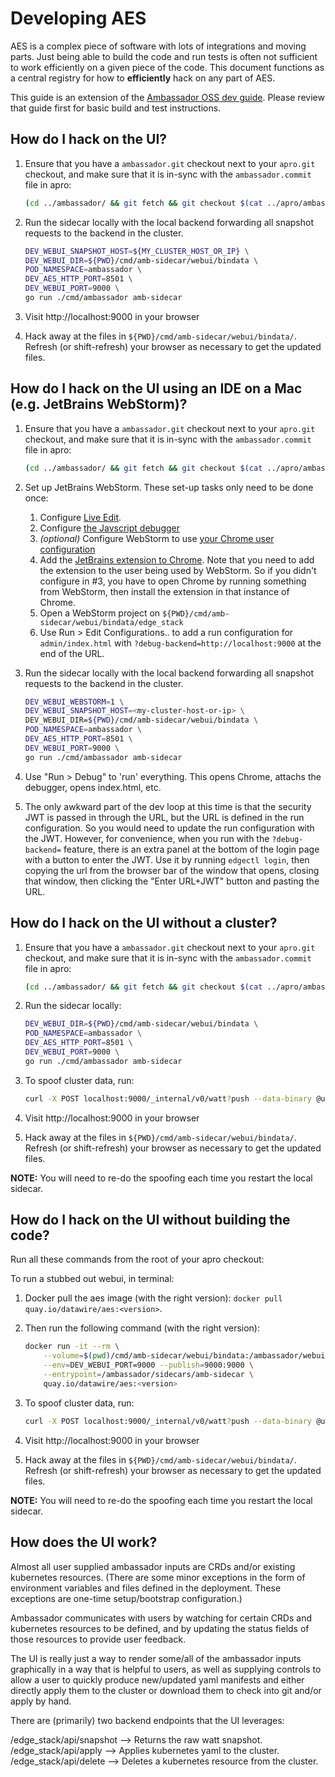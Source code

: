 Developing AES
==============

AES is a complex piece of software with lots of integrations and
moving parts. Just being able to build the code and run tests is often
not sufficient to work efficiently on a given piece of the code. This
document functions as a central registry for how to **efficiently**
hack on any part of AES.

This guide is an extension of the [Ambassador OSS dev guide](https://github.com/datawire/ambassador/blob/master/DEVELOPING.md).
Please review that guide first for basic build and test instructions.

How do I hack on the UI?
------------------------

1. Ensure that you have a `ambassador.git` checkout next to your
   `apro.git` checkout, and make sure that it is in-sync with the
   `ambassador.commit` file in apro:

   ```sh
   (cd ../ambassador/ && git fetch && git checkout $(cat ../apro/ambassador.commit))
   ```

2. Run the sidecar locally with the local backend forwarding all
   snapshot requests to the backend in the cluster.

   ```sh
   DEV_WEBUI_SNAPSHOT_HOST=${MY_CLUSTER_HOST_OR_IP} \
   DEV_WEBUI_DIR=${PWD}/cmd/amb-sidecar/webui/bindata \
   POD_NAMESPACE=ambassador \
   DEV_AES_HTTP_PORT=8501 \
   DEV_WEBUI_PORT=9000 \
   go run ./cmd/ambassador amb-sidecar
   ```

3. Visit http://localhost:9000 in your browser

4. Hack away at the files in `${PWD}/cmd/amb-sidecar/webui/bindata/`. Refresh (or shift-refresh)
   your browser as necessary to get the updated files.

How do I hack on the UI using an IDE on a Mac (e.g. JetBrains WebStorm)?
------------------------------------------------------------------------

1. Ensure that you have a `ambassador.git` checkout next to your
   `apro.git` checkout, and make sure that it is in-sync with the
   `ambassador.commit` file in apro:

   ```sh
   (cd ../ambassador/ && git fetch && git checkout $(cat ../apro/ambassador.commit))
   ```

2. Set up JetBrains WebStorm. These set-up tasks only need to be done once:
   1. Configure [Live Edit](https://www.jetbrains.com/help/webstorm/live-editing.html).
   2. Configure [the Javscript debugger](https://www.jetbrains.com/help/webstorm/configuring-javascript-debugger.html)
   3. _(optional)_ Configure WebStorm to use [your Chrome user configuration](https://www.jetbrains.com/help/webstorm/configuring-browsers.html#enablingUseOfBrowsers)
   4. Add the [JetBrains extension to Chrome](https://chrome.google.com/webstore/detail/jetbrains-ide-support/hmhgeddbohgjknpmjagkdomcpobmllji).
      Note that you need to add the extension to the user being used by WebStorm. So if
      you didn't configure in #3, you have to open Chrome by running something from
      WebStorm, then install the extension in that instance of Chrome.
   5. Open a WebStorm project on `${PWD}/cmd/amb-sidecar/webui/bindata/edge_stack`
   6. Use Run > Edit Configurations.. to add a run configuration for `admin/index.html`
      with `?debug-backend=http://localhost:9000` at the end of the URL.

3. Run the sidecar locally with the local backend forwarding all
   snapshot requests to the backend in the cluster.

   ```sh
   DEV_WEBUI_WEBSTORM=1 \
   DEV_WEBUI_SNAPSHOT_HOST=<my-cluster-host-or-ip> \
   DEV_WEBUI_DIR=${PWD}/cmd/amb-sidecar/webui/bindata \
   POD_NAMESPACE=ambassador \
   DEV_AES_HTTP_PORT=8501 \
   DEV_WEBUI_PORT=9000 \
   go run ./cmd/ambassador amb-sidecar
   ```

4. Use "Run > Debug" to 'run' everything. This opens Chrome, attachs the debugger,
   opens index.html, etc.
   
5. The only awkward part of the dev loop at this time is that the security JWT
   is passed in through the URL, but the URL is defined in the run configuration.
   So you would need to update the run configuration with the JWT. However, for
   convenience, when you run with the `?debug-backend=` feature, there is an
   extra panel at the bottom of the login page with a button to enter the JWT.
   Use it by running `edgectl login`, then copying the url from the browser
   bar of the window that opens, closing that window, then clicking the "Enter
   URL+JWT" button and pasting the URL.

How do I hack on the UI without a cluster?
------------------------------------------

1. Ensure that you have a `ambassador.git` checkout next to your
   `apro.git` checkout, and make sure that it is in-sync with the
   `ambassador.commit` file in apro:

   ```sh
   (cd ../ambassador/ && git fetch && git checkout $(cat ../apro/ambassador.commit))
   ```

2. Run the sidecar locally:

   ```sh
   DEV_WEBUI_DIR=${PWD}/cmd/amb-sidecar/webui/bindata \
   POD_NAMESPACE=ambassador \
   DEV_AES_HTTP_PORT=8501 \
   DEV_WEBUI_PORT=9000 \
   go run ./cmd/ambassador amb-sidecar
   ```

3. To spoof cluster data, run:

   ```sh
   curl -X POST localhost:9000/_internal/v0/watt?push --data-binary @ui_devloop/snapshot.yaml
   ```

4. Visit http://localhost:9000 in your browser

5. Hack away at the files in `${PWD}/cmd/amb-sidecar/webui/bindata/`.
Refresh (or shift-refresh) your browser as necessary to get the updated files.

**NOTE:** You will need to re-do the spoofing each time you restart
the local sidecar.

How do I hack on the UI without building the code?
--------------------------------------------------

Run all these commands from the root of your apro checkout:

To run a stubbed out webui, in terminal:

1. Docker pull the aes image (with the right version): `docker pull quay.io/datawire/aes:<version>`.

2. Then run the following command (with the right version):

   ```sh
   docker run -it --rm \
       --volume=$(pwd)/cmd/amb-sidecar/webui/bindata:/ambassador/webui/bindata \
       --env=DEV_WEBUI_PORT=9000 --publish=9000:9000 \
       --entrypoint=/ambassador/sidecars/amb-sidecar \
       quay.io/datawire/aes:<version>
   ```

3. To spoof cluster data, run:

   ```sh
   curl -X POST localhost:9000/_internal/v0/watt?push --data-binary @ui_devloop/snapshot.yaml
   ```

4. Visit http://localhost:9000 in your browser

5. Hack away at the files in `${PWD}/cmd/amb-sidecar/webui/bindata/`.
Refresh (or shift-refresh) your browser as necessary to get the updated files.

**NOTE:** You will need to re-do the spoofing each time you restart
the local sidecar.

How does the UI work?
---------------------

Almost all user supplied ambassador inputs are CRDs and/or existing
kubernetes resources. (There are some minor exceptions in the form of
environment variables and files defined in the deployment. These
exceptions are one-time setup/bootstrap configuration.)

Ambassador communicates with users by watching for certain CRDs and
kubernetes resources to be defined, and by updating the status fields
of those resources to provide user feedback.

The UI is really just a way to render some/all of the ambassador
inputs graphically in a way that is helpful to users, as well as
supplying controls to allow a user to quickly produce new/updated yaml
manifests and either directly apply them to the cluster or download
them to check into git and/or apply by hand.

There are (primarily) two backend endpoints that the UI leverages:

/edge_stack/api/snapshot --> Returns the raw watt snapshot.
/edge_stack/api/apply --> Applies kubernetes yaml to the cluster.
/edge_stack/api/delete --> Deletes a kubernetes resource from the cluster.

